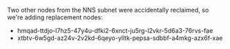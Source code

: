 Two other nodes from the NNS subnet were accidentally reclaimed, so we're adding replacement nodes:

- hmqad-ttdjo-l7hz5-47y4u-dfki2-6xnct-ju5rg-l2vkr-5d6a3-76rvs-fae
- xtbtv-6w5gd-az24v-2v2kd-6qeyo-ylltk-pepsa-sdbbf-a4mkg-azx6f-xae


